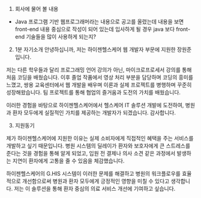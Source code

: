 1. 회사에 물어 볼 내용 
- Java 프로그램 기반 웹프로그래머라는 내용으로 공고를 올렸는데 내용을 보면 front-end 내용 중심으로 작성이 되어 있는데 입사하게 될 경우 java 보다 front-end 기술들을 많이 사용하게 되는지?




2. 1분 자기소개 
안녕하십니까, 저는 하이젠헬스케어 웹 개발자 부문에 지원한 장원준입니다.

저는 다른 학우들과 달리 프로그래밍 언어 강의가 아닌, 마이크로프로세서 강의를 통해 처음 코딩을 배웠습니다. 이후 졸업 작품에서 영상 처리 부분을 담당하며 코딩의 흥미를 느꼈고, 쌍용 교육센터에서 웹 개발을 배우며 이론과 실제 프로젝트를 병행하며 꾸준히 성장해왔습니다. 팀 프로젝트를 통해 협업의 즐거움과 도전의 가치를 배웠습니다.

이러한 경험을 바탕으로 하이젠헬스케어에서 헬스케어 IT 솔루션 개발에 도전하여, 병원과 환자 모두에게 실질적인 가치를 제공하는 개발자가 되겠습니다. 감사합니다.


3. 지원동기

제가 하이젠헬스케어에 지원한 이유는 실제 소비자에게 직접적인 혜택을 주는 서비스를 개발하고 싶기 때문입니다. 병원 시스템의 딜레이가 환자와 보호자에게 큰 스트레스를 준다는 것을 경험을 통해 알게 되었고, 입원 전 결제나 의사 소견 같은 과정에서 발생하는 지연이 환자에게 고통을 줄 수 있음을 체감했습니다.

하이젠헬스케어의 G.HIS 시스템이 이러한 문제를 해결하고 병원의 워크플로우를 효율적으로 개선함으로써 병원과 환자 모두에게 긍정적인 영향을 미칠 수 있다고 생각합니다. 저는 이 솔루션을 통해 환자 중심의 의료 서비스 개선에 기여하고 싶습니다.




